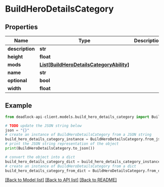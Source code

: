 # BuildHeroDetailsCategory


## Properties

Name | Type | Description | Notes
------------ | ------------- | ------------- | -------------
**description** | **str** |  | [optional] 
**height** | **float** |  | [optional] 
**mods** | [**List[BuildHeroDetailsCategoryAbility]**](BuildHeroDetailsCategoryAbility.md) |  | [optional] 
**name** | **str** |  | 
**optional** | **bool** |  | [optional] 
**width** | **float** |  | [optional] 

## Example

```python
from deadlock-api-client.models.build_hero_details_category import BuildHeroDetailsCategory

# TODO update the JSON string below
json = "{}"
# create an instance of BuildHeroDetailsCategory from a JSON string
build_hero_details_category_instance = BuildHeroDetailsCategory.from_json(json)
# print the JSON string representation of the object
print(BuildHeroDetailsCategory.to_json())

# convert the object into a dict
build_hero_details_category_dict = build_hero_details_category_instance.to_dict()
# create an instance of BuildHeroDetailsCategory from a dict
build_hero_details_category_from_dict = BuildHeroDetailsCategory.from_dict(build_hero_details_category_dict)
```
[[Back to Model list]](../README.md#documentation-for-models) [[Back to API list]](../README.md#documentation-for-api-endpoints) [[Back to README]](../README.md)


